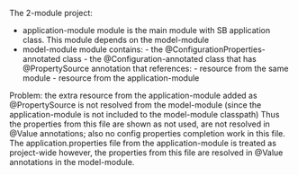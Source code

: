 The 2-module project:
 - application-module module is the main module with SB application class. 
   This module depends on the model-module
 - model-module module contains:
         - the @ConfigurationProperties-annotated class
         - the @Configuration-annotated class that has @PropertySource annotation that references:
                - resource from the same module
                - resource from the application-module

Problem: the extra resource from the application-module added as @PropertySource is not resolved from the model-module
(since the application-module is not included to the model-module classpath)
Thus the properties from this file are shown as not used, are not resolved in @Value annotations;
also no config properties completion work in this file.
The application.properties file from the application-module is treated as project-wide however,
the properties from this file are resolved in @Value annotations in the model-module.